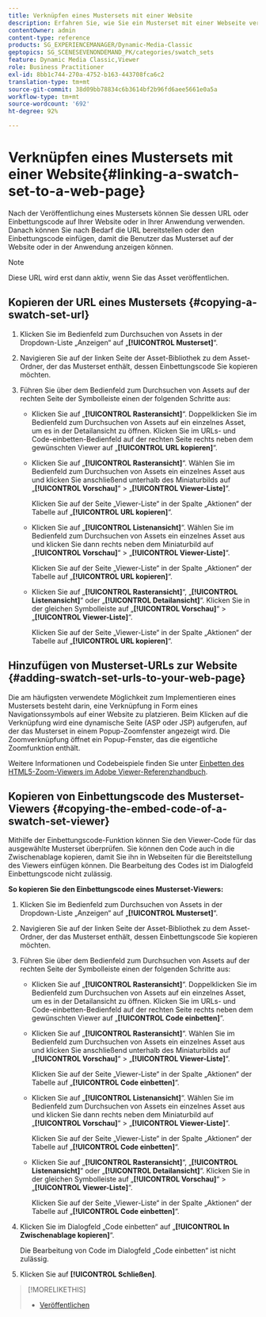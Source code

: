 ```yaml
---
title: Verknüpfen eines Mustersets mit einer Website
description: Erfahren Sie, wie Sie ein Musterset mit einer Webseite verknüpfen.
contentOwner: admin
content-type: reference
products: SG_EXPERIENCEMANAGER/Dynamic-Media-Classic
geptopics: SG_SCENESEVENONDEMAND_PK/categories/swatch_sets
feature: Dynamic Media Classic,Viewer
role: Business Practitioner
exl-id: 8bb1c744-270a-4752-b163-443708fca6c2
translation-type: tm+mt
source-git-commit: 38d09bb78834c6b3614bf2b96fd6aee5661e0a5a
workflow-type: tm+mt
source-wordcount: '692'
ht-degree: 92%

---
```


# Verknüpfen eines Mustersets mit einer Website{#linking-a-swatch-set-to-a-web-page}

Nach der Veröffentlichung eines Mustersets können Sie dessen URL oder Einbettungscode auf Ihrer Website oder in Ihrer Anwendung verwenden. Danach können Sie nach Bedarf die URL bereitstellen oder den Einbettungscode einfügen, damit die Benutzer das Musterset auf der Website oder in der Anwendung anzeigen können.

>[!NOTE]
>
>Diese URL wird erst dann aktiv, wenn Sie das Asset veröffentlichen.

## Kopieren der URL eines Mustersets {#copying-a-swatch-set-url}

1. Klicken Sie im Bedienfeld zum Durchsuchen von Assets in der Dropdown-Liste „Anzeigen“ auf „**[!UICONTROL Musterset]**“.
1. Navigieren Sie auf der linken Seite der Asset-Bibliothek zu dem Asset-Ordner, der das Musterset enthält, dessen Einbettungscode Sie kopieren möchten.
1. Führen Sie über dem Bedienfeld zum Durchsuchen von Assets auf der rechten Seite der Symbolleiste einen der folgenden Schritte aus:

   * Klicken Sie auf „**[!UICONTROL Rasteransicht]**“. Doppelklicken Sie im Bedienfeld zum Durchsuchen von Assets auf ein einzelnes Asset, um es in der Detailansicht zu öffnen. Klicken Sie im URLs- und Code-einbetten-Bedienfeld auf der rechten Seite rechts neben dem gewünschten Viewer auf „**[!UICONTROL URL kopieren]**“.
   * Klicken Sie auf „**[!UICONTROL Rasteransicht]**“. Wählen Sie im Bedienfeld zum Durchsuchen von Assets ein einzelnes Asset aus und klicken Sie anschließend unterhalb des Miniaturbilds auf „**[!UICONTROL Vorschau]**“ > „**[!UICONTROL Viewer-Liste]**“.

      Klicken Sie auf der Seite „Viewer-Liste“ in der Spalte „Aktionen“ der Tabelle auf „**[!UICONTROL URL kopieren]**“.

   * Klicken Sie auf „**[!UICONTROL Listenansicht]**“. Wählen Sie im Bedienfeld zum Durchsuchen von Assets ein einzelnes Asset aus und klicken Sie dann rechts neben dem Miniaturbild auf „**[!UICONTROL Vorschau]**“ > „**[!UICONTROL Viewer-Liste]**“.

      Klicken Sie auf der Seite „Viewer-Liste“ in der Spalte „Aktionen“ der Tabelle auf „**[!UICONTROL URL kopieren]**“.

   * Klicken Sie auf „**[!UICONTROL Rasteransicht]**“, „**[!UICONTROL Listenansicht]**“ oder „**[!UICONTROL Detailansicht]**“. Klicken Sie in der gleichen Symbolleiste auf „**[!UICONTROL Vorschau]**“ > „**[!UICONTROL Viewer-Liste]**“.

      Klicken Sie auf der Seite „Viewer-Liste“ in der Spalte „Aktionen“ der Tabelle auf „**[!UICONTROL URL kopieren]**“.

## Hinzufügen von Musterset-URLs zur Website  {#adding-swatch-set-urls-to-your-web-page}

Die am häufigsten verwendete Möglichkeit zum Implementieren eines Mustersets besteht darin, eine Verknüpfung in Form eines Navigationssymbols auf einer Website zu platzieren. Beim Klicken auf die Verknüpfung wird eine dynamische Seite (ASP oder JSP) aufgerufen, auf der das Musterset in einem Popup-Zoomfenster angezeigt wird. Die Zoomverknüpfung öffnet ein Popup-Fenster, das die eigentliche Zoomfunktion enthält.

Weitere Informationen und Codebeispiele finden Sie unter [Einbetten des HTML5-Zoom-Viewers im Adobe Viewer-Referenzhandbuch](https://experienceleague.adobe.com/docs/dynamic-media-developer-resources/library/viewers-aem-assets-dmc/zoom/c-html5-20-zoom-viewer-about.html#section-e1c3106f5b3e445d9b95be337c2f94e2).

## Kopieren von Einbettungscode des Musterset-Viewers {#copying-the-embed-code-of-a-swatch-set-viewer}

Mithilfe der Einbettungscode-Funktion können Sie den Viewer-Code für das ausgewählte Musterset überprüfen. Sie können den Code auch in die Zwischenablage kopieren, damit Sie ihn in Webseiten für die Bereitstellung des Viewers einfügen können. Die Bearbeitung des Codes ist im Dialogfeld Einbettungscode nicht zulässig.

**So kopieren Sie den Einbettungscode eines Musterset-Viewers:**

1. Klicken Sie im Bedienfeld zum Durchsuchen von Assets in der Dropdown-Liste „Anzeigen“ auf „**[!UICONTROL Musterset]**“.
1. Navigieren Sie auf der linken Seite der Asset-Bibliothek zu dem Asset-Ordner, der das Musterset enthält, dessen Einbettungscode Sie kopieren möchten.
1. Führen Sie über dem Bedienfeld zum Durchsuchen von Assets auf der rechten Seite der Symbolleiste einen der folgenden Schritte aus:

   * Klicken Sie auf „**[!UICONTROL Rasteransicht]**“. Doppelklicken Sie im Bedienfeld zum Durchsuchen von Assets auf ein einzelnes Asset, um es in der Detailansicht zu öffnen. Klicken Sie im URLs- und Code-einbetten-Bedienfeld auf der rechten Seite rechts neben dem gewünschten Viewer auf „**[!UICONTROL Code einbetten]**“.
   * Klicken Sie auf „**[!UICONTROL Rasteransicht]**“. Wählen Sie im Bedienfeld zum Durchsuchen von Assets ein einzelnes Asset aus und klicken Sie anschließend unterhalb des Miniaturbilds auf „**[!UICONTROL Vorschau]**“ > „**[!UICONTROL Viewer-Liste]**“.

      Klicken Sie auf der Seite „Viewer-Liste“ in der Spalte „Aktionen“ der Tabelle auf „**[!UICONTROL Code einbetten]**“.

   * Klicken Sie auf „**[!UICONTROL Listenansicht]**“. Wählen Sie im Bedienfeld zum Durchsuchen von Assets ein einzelnes Asset aus und klicken Sie dann rechts neben dem Miniaturbild auf „**[!UICONTROL Vorschau]**“ > „**[!UICONTROL Viewer-Liste]**“.

      Klicken Sie auf der Seite „Viewer-Liste“ in der Spalte „Aktionen“ der Tabelle auf „**[!UICONTROL Code einbetten]**“.

   * Klicken Sie auf „**[!UICONTROL Rasteransicht]**“, „**[!UICONTROL Listenansicht]**“ oder „**[!UICONTROL Detailansicht]**“. Klicken Sie in der gleichen Symbolleiste auf „**[!UICONTROL Vorschau]**“ > „**[!UICONTROL Viewer-Liste]**“.

      Klicken Sie auf der Seite „Viewer-Liste“ in der Spalte „Aktionen“ der Tabelle auf „**[!UICONTROL Code einbetten]**“.

1. Klicken Sie im Dialogfeld „Code einbetten“ auf „**[!UICONTROL In Zwischenablage kopieren]**“.

   Die Bearbeitung von Code im Dialogfeld „Code einbetten“ ist nicht zulässig.

1. Klicken Sie auf **[!UICONTROL Schließen]**.

>[!MORELIKETHIS]
>
>* [Veröffentlichen](publishing-files.md#publishing_files)

